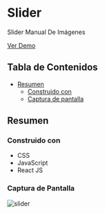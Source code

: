 # Slider
Slider Manual De Imágenes

[Ver Demo](https://hernan11.github.io/slider/)

## Tabla de Contenidos
- [Resumen](#resumen)
  - [Construido con](#construido-con)
  - [Captura de pantalla](#captura-de-pantalla)
## Resumen
### Construido con
- CSS
- JavaScript
- React JS
### Captura de Pantalla
![slider](https://user-images.githubusercontent.com/26915529/211581902-a02a5b2b-8464-4b5a-ad57-e9441d6aaa0c.JPG)
